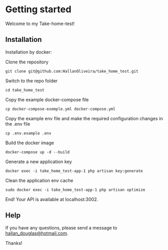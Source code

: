 # Getting started

Welcome to my Take-home-test!

## Installation

Installation by docker:

Clone the repository

    git clone git@github.com:HallanOliveira/take_home_test.git

Switch to the repo folder

    cd take_home_test

Copy the example docker-compose file

    cp docker-compose-exemple.yml docker-compose.yml

Copy the example env file and make the required configuration changes in the .env file

    cp .env.example .env

Build the docker image

    docker-compose up -d --build

Generate a new application key

    docker exec -i take_home_test-app-1 php artisan key:generate

Clean the application env cache

    sudo docker exec -i take_home_test-app-1 php artisan optimize

End! Your API is available at localhost:3002.

## Help

If you have any questions, please send a message to hallan_douglas@hotmail.com.

Thanks!
